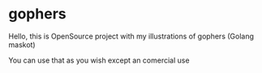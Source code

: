 # gophers

Hello, this is OpenSource project with my illustrations of gophers (Golang maskot)

You can use that as you wish except an comercial use